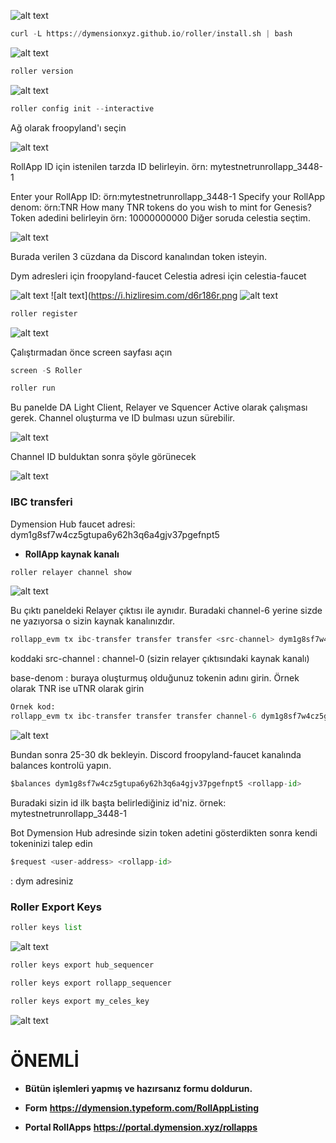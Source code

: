 ![alt text](https://i.hizliresim.com/9w1u7aw.png)


```python
curl -L https://dymensionxyz.github.io/roller/install.sh | bash
```

![alt text](https://i.hizliresim.com/cu4uhb7.png)


```python
roller version
```

![alt text](https://i.hizliresim.com/ke5ezi9.png)



```python
roller config init --interactive
```
Ağ olarak froopyland'ı seçin

![alt text](https://i.hizliresim.com/9f9688f.png)


RollApp ID için istenilen tarzda ID belirleyin. örn: mytestnetrunrollapp_3448-1

Enter your RollApp ID: örn:mytestnetrunrollapp_3448-1
Specify your RollApp denom: örn:TNR
How many TNR tokens do you wish to mint for Genesis? Token adedini belirleyin örn: 10000000000
Diğer soruda celestia seçtim.

![alt text](https://i.hizliresim.com/nl536xo.png)



Burada verilen 3 cüzdana da Discord kanalından token isteyin.

Dym adresleri için froopyland-faucet
Celestia adresi için celestia-faucet

![alt text](https://i.hizliresim.com/tauygsy.png)
![alt text](https://i.hizliresim.com/d6r186r.png
![alt text](https://i.hizliresim.com/qhqmawp.png)


```python
roller register
```

![alt text](https://i.hizliresim.com/q0wmyxb.png)


Çalıştırmadan önce screen sayfası açın 

```python
screen -S Roller
```

```python
roller run
```



Bu panelde DA Light Client, Relayer ve Squencer Active olarak çalışması gerek. Channel oluşturma ve ID bulması uzun sürebilir. 

![alt text](https://i.hizliresim.com/iki0ca0.png)


Channel ID bulduktan sonra şöyle görünecek

![alt text](https://i.hizliresim.com/kotfjh3.png)

### IBC transferi

Dymension Hub faucet adresi: dym1g8sf7w4cz5gtupa6y62h3q6a4gjv37pgefnpt5

- **RollApp kaynak kanalı**

```python
roller relayer channel show
```
![alt text](https://i.hizliresim.com/rv1nvhg.png)

Bu çıktı paneldeki Relayer çıktısı ile aynıdır.
Buradaki channel-6 yerine sizde ne yazıyorsa o sizin kaynak kanalınızdır.

```python
rollapp_evm tx ibc-transfer transfer transfer <src-channel> dym1g8sf7w4cz5gtupa6y62h3q6a4gjv37pgefnpt5 5000000000000000000000000<base-denom> --from rollapp_sequencer --keyring-backend test --home ~/.roller/rollapp --broadcast-mode block
```

koddaki src-channel : channel-0 (sizin relayer çıktısındaki kaynak kanalı)

base-denom : buraya oluşturmuş olduğunuz tokenin adını girin. Örnek olarak TNR ise uTNR olarak girin

```python
Örnek kod:
rollapp_evm tx ibc-transfer transfer transfer channel-6 dym1g8sf7w4cz5gtupa6y62h3q6a4gjv37pgefnpt5 5000000000000000000000000uTNR --from rollapp_sequencer --keyring-backend test --home ~/.roller/rollapp --broadcast-mode block
```


![alt text](https://i.hizliresim.com/aa645uf.png)


Bundan sonra 25-30 dk bekleyin. Discord froopyland-faucet kanalında balances kontrolü yapın.

```python
$balances dym1g8sf7w4cz5gtupa6y62h3q6a4gjv37pgefnpt5 <rollapp-id>
```

Buradaki <rollapp-id> sizin id ilk başta belirlediğiniz id'niz. örnek: mytestnetrunrollapp_3448-1

Bot Dymension Hub adresinde sizin token adetini gösterdikten sonra kendi tokeninizi talep edin

```python
$request <user-address> <rollapp-id>
```

<user-address> : dym adresiniz

### Roller Export Keys

```python
roller keys list
```

![alt text](https://i.hizliresim.com/oojdfml.png)


```python
roller keys export hub_sequencer
```

```python
roller keys export rollapp_sequencer
```

```python
roller keys export my_celes_key
```

![alt text](https://i.hizliresim.com/ttpvzlb.png)

# ÖNEMLİ
- **Bütün işlemleri yapmış ve hazırsanız formu doldurun.**


- **Form** **https://dymension.typeform.com/RollAppListing**

- **Portal RollApps** **https://portal.dymension.xyz/rollapps**
